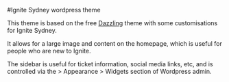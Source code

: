 #Ignite Sydney wordpress theme

This theme is based on the free [Dazzling](https://wordpress.org/themes/dazzling) theme with some customisations for Ignite Sydney.

It allows for a large image and content on the homepage, which is useful for people who are new to Ignite.

The sidebar is useful for ticket information, social media links, etc, and is controlled via the > Appearance > Widgets section of Wordpress admin.